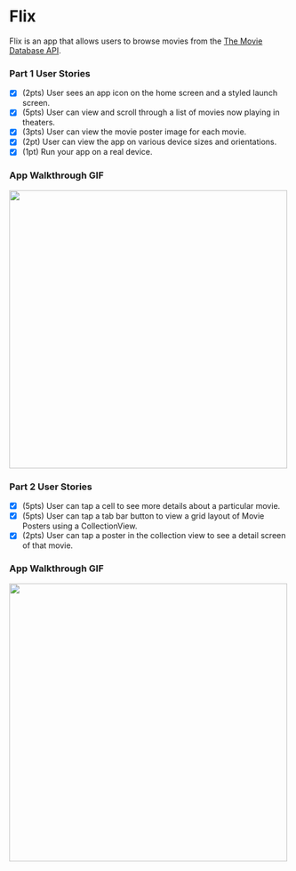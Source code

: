 # Flix

Flix is an app that allows users to browse movies from the [The Movie Database API](http://docs.themoviedb.apiary.io/#).

### Part 1 User Stories

- [X] (2pts) User sees an app icon on the home screen and a styled launch screen.
- [X] (5pts) User can view and scroll through a list of movies now playing in theaters.
- [X] (3pts) User can view the movie poster image for each movie.
- [X] (2pt) User can view the app on various device sizes and orientations.
- [X] (1pt) Run your app on a real device.

### App Walkthrough GIF
<img src="https://i.imgur.com/iu6rVmW.gif" width=500><br>

### Part 2 User Stories

- [x] (5pts) User can tap a cell to see more details about a particular movie.
- [x] (5pts) User can tap a tab bar button to view a grid layout of Movie Posters using a CollectionView.
- [x] (2pts) User can tap a poster in the collection view to see a detail screen of that movie.

### App Walkthrough GIF

<img src="https://i.imgur.com/WmgimI3.gif" width=500><br>
